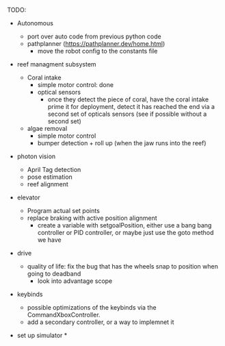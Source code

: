TODO:
* Autonomous
  * port over auto code from previous python code
  * pathplanner (https://pathplanner.dev/home.html)
    * move the robot config to the constants file

* reef managment subsystem
  * Coral intake 
    * simple motor control: done
    * optical sensors
      * once they detect the piece of coral, have the coral intake prime it for deployment, detect it has reached the end via a second set of opticals sensors (see if possible without a second set)
  * algae removal
    * simple motor control
    * bumper detection + roll up (when the jaw runs into the reef)

* photon vision
  * April Tag detection
  * pose estimation
  * reef alignment

* elevator
  * Program actual set points
  * replace braking with active position alignment
    * create a variable with setgoalPosition, either use a bang bang controller or PID controller, or maybe just use the goto method we have

* drive
  * quality of life: fix the bug that has the wheels snap to position when going to deadband
    * look into advantage scope

* keybinds
  * possible optimizations of the keybinds via the CommandXboxController.
  * add a secondary controller, or a way to implemnet it

* set up simulator
  *

